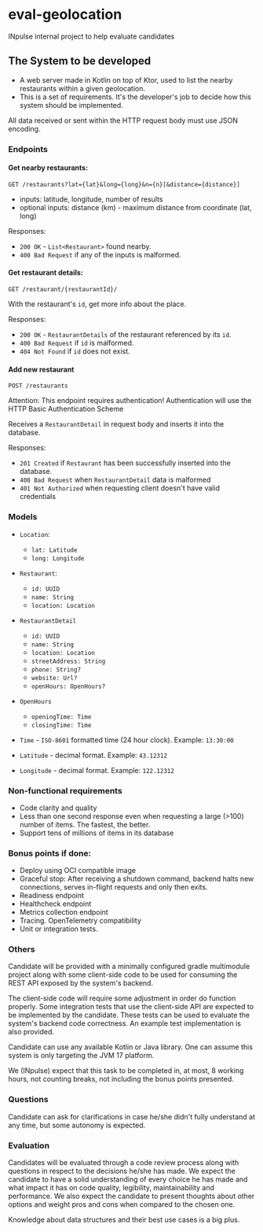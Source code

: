 # eval-geolocation
INpulse internal project to help evaluate candidates

## The System to be developed

* A web server made in Kotlin on top of Ktor, used to list the nearby restaurants within a given geolocation.
* This is a set of requirements. It's the developer's job to decide how this system should be implemented.

All data received or sent within the HTTP request body must use JSON encoding.

### Endpoints

#### Get nearby restaurants:
`GET /restaurants?lat={lat}&long={long}&n={n}[&distance={distance}]`
  * inputs: latitude, longitude, number of results
  * optional inputs: distance (km) - maximum distance from coordinate (lat, long)

Responses: 
* `200 OK` - `List<Restaurant>` found nearby.
* `400 Bad Request` if any of the inputs is malformed. 

#### Get restaurant details:
`GET /restaurant/{restaurantId}/`

With the restaurant's `id`, get more info about the place.

Responses:
* `200 OK` - `RestaurantDetails` of the restaurant referenced by its `id`.
* `400 Bad Request`  if `id` is malformed.
* `404 Not Found` if `id` does not exist.

#### Add new restaurant 

`POST /restaurants`

Attention: This endpoint requires authentication!
Authentication will use the HTTP Basic Authentication Scheme

Receives a `RestaurantDetail` in request body and inserts it into the database.

Responses:
* `201 Created` if `Restaurant` has been successfully inserted into the database.
* `400 Bad Request` when `RestaurantDetail` data is malformed
* `401 Not Authorized` when requesting client doesn't have valid credentials

### Models

* `Location`:
  * `lat: Latitude`
  * `long: Longitude`

* `Restaurant`:
  * `id: UUID`
  * `name: String`
  * `location: Location`

* `RestaurantDetail`
  * `id: UUID`
  * `name: String`
  * `location: Location`
  * `streetAddress: String`
  * `phone: String?`
  * `website: Url?`
  * `openHours: OpenHours?`

* `OpenHours`
  * `openingTime: Time`
  * `closingTime: Time`

* `Time` - `ISO-8601` formatted time (24 hour clock). Example: `13:30:00`
* `Latitude` - decimal format. Example: `43.12312`
* `Longitude` - decimal format. Example: `122.12312`
  
### Non-functional requirements
* Code clarity and quality
* Less than one second response even when requesting a large (>100) number of items. The fastest, the better.
* Support tens of millions of items in its database

### Bonus points if done:
* Deploy using OCI compatible image
* Graceful stop: After receiving a shutdown command, backend halts new connections, serves in-flight requests and only then exits.
* Readiness endpoint
* Healthcheck endpoint
* Metrics collection endpoint
* Tracing. OpenTelemetry compatibility
* Unit or integration tests.

### Others
Candidate will be provided with a minimally configured gradle multimodule project along with some client-side
code to be used for consuming the REST API exposed by the system's backend.

The client-side code will require some adjustment in order do function properly.
Some integration tests that use the client-side API are expected to be implemented by the candidate.
These tests can be used to evaluate the system's backend code correctness. An example test implementation is also provided.

Candidate can use any available Kotlin or Java library.
One can assume this system is only targeting the JVM 17 platform.

We (INpulse) expect that this task to be completed in, at most, 8 working hours, not counting breaks,
not including the bonus points presented.

### Questions

Candidate can ask for clarifications in case he/she didn't fully understand at any time, but some autonomy is expected.

### Evaluation

Candidates will be evaluated through a code review process along with questions in respect to the decisions he/she has made.
We expect the candidate to have a solid understanding of every choice he has made and what impact it has on code
quality, legibility, maintainability and performance. We also expect the candidate to present thoughts about other options
and weight pros and cons when compared to the chosen one.

Knowledge about data structures and their best use cases is a big plus.